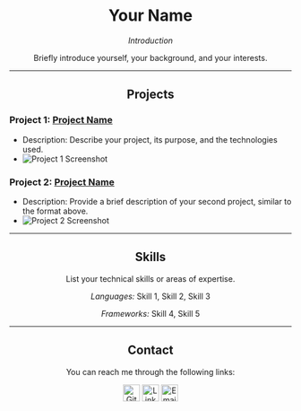 <h1 align="center">Your Name</h1>

<p align="center">
  <i>Introduction</i>
</p>

<p align="center">
  Briefly introduce yourself, your background, and your interests.
</p>

---

<h2 align="center">Projects</h2>

### Project 1: [Project Name](link-to-project)
- Description: Describe your project, its purpose, and the technologies used.
- ![Project 1 Screenshot](project1-screenshot.png) <!-- You can upload a screenshot to your repository -->

### Project 2: [Project Name](link-to-project)
- Description: Provide a brief description of your second project, similar to the format above.
- ![Project 2 Screenshot](project2-screenshot.png) <!-- You can upload a screenshot to your repository -->

---

<h2 align="center">Skills</h2>

<p align="center">
  List your technical skills or areas of expertise.
</p>

<p align="center">
  <i>Languages:</i> Skill 1, Skill 2, Skill 3
</p>

<p align="center">
  <i>Frameworks:</i> Skill 4, Skill 5
</p>

---

<h2 align="center">Contact</h2>

<p align="center">
  You can reach me through the following links:
</p>

<p align="center">
  <a href="link-to-github"><img src="github-icon.png" width="30" alt="GitHub"></a>
  <a href="link-to-linkedin"><img src="linkedin-icon.png" width="30" alt="LinkedIn"></a>
  <a href="mailto:your.email@example.com"><img src="email-icon.png" width="30" alt="Email"></a>
</p>


